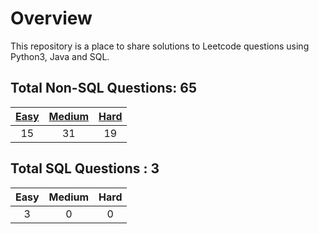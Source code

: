 # Overview

This repository is a place to share solutions to Leetcode questions using Python3, Java and SQL.


## Total Non-SQL Questions: 65

| [Easy](https://github.com/ezryn-zaharoff/leetcode-solutions/tree/master/01-easy) | [Medium](https://github.com/ezryn-zaharoff/leetcode-solutions/tree/master/02-medium) | [Hard](https://github.com/ezryn-zaharoff/leetcode-solutions/tree/master/03-hard) |
|:----:|:------:|:----:|
|  15  |   31   |  19  |


## Total SQL Questions : 3

| Easy | Medium | Hard |
|:----:|:------:|:----:|
|   3  |    0   |   0  |
